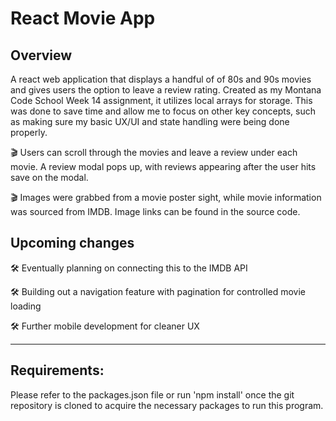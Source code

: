 # React Movie App

## Overview
A react web application that displays a handful of of 80s and 90s movies and gives users the option to leave a review rating. Created as my Montana Code School Week 14 assignment, it utilizes local arrays for storage. This was done to save time and allow me to focus on other key concepts, such as making sure my basic UX/UI and state handling were being done properly. 

:clapper: Users can scroll through the movies and leave a review under each movie. A review modal pops up, with reviews appearing after the user hits save on the modal. 

:clapper: Images were grabbed from a movie poster sight, while movie information was sourced from IMDB. Image links can be found in the source code. 


## Upcoming changes
:hammer_and_wrench: Eventually planning on connecting this to the IMDB API

:hammer_and_wrench: Building out a navigation feature with pagination for controlled movie loading

:hammer_and_wrench: Further mobile development for cleaner UX

-----------------------------------------------------
## Requirements:
Please refer to the packages.json file or run 'npm  install' once the git repository is cloned to acquire the necessary packages to run this program.
